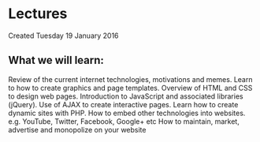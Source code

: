 # Lectures
Created Tuesday 19 January 2016

What we will learn:
-------------------
Review of the current internet technologies, motivations and memes. 
Learn to how to create graphics and page templates. 
Overview of HTML and CSS to design web pages. 
Introduction to JavaScript and associated libraries (jQuery). 
Use of AJAX to create interactive pages. 
Learn how to create dynamic sites with PHP. 
How to embed other technologies into websites. e.g. YouTube, Twitter, Facebook, Google+ etc 
How to maintain, market, advertise and monopolize on your website

